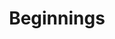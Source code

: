 ---
layout: post
title:  "Beginnings"
image: https://farm4.staticflickr.com/3932/15245726090_2d369ab6cf_b.jpg
thumbnail: https://farm6.staticflickr.com/5579/15197499536_83f4de0bbc_n.jpg
dimensionX: 39.5"
dimensionY: 16"
dimensionZ: 4.5"
materials: Walnut, Maple, Copper
price: $925
---